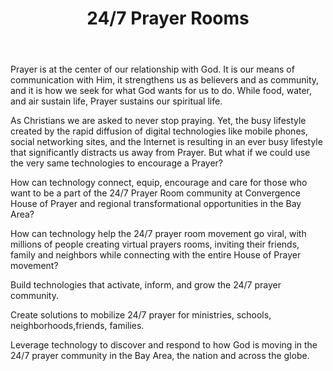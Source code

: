 ﻿---
title: 24/7 Prayer Rooms
intro: How can we activate 24/7 prayer in the Bay Area so 21st century believers would pray more often and deeper?
champions:
- name:
    Convergence House of Prayer
  logo:
    convergence_house_of_prayer.jpg
---

Prayer is at the center of our relationship with God. It is our means of communication with Him, it strengthens us as believers and as community, and it is how we seek for what God wants for us to do. While food, water, and air sustain life, Prayer sustains our spiritual life.

As Christians we are asked to never stop praying. Yet, the busy lifestyle created by  the rapid diffusion of digital technologies like mobile phones, social networking sites, and the Internet is resulting in an ever busy lifestyle that  significantly distracts us away from Prayer.  But what if we could use the very same technologies to encourage a Prayer?

How can technology connect, equip, encourage and care for those who want to be a part of the 24/7 Prayer Room community at Convergence House of Prayer and regional transformational opportunities in the Bay Area? 

How can technology help the 24/7 prayer room movement go viral, with millions of people creating virtual prayers rooms, inviting their friends, family and neighbors while connecting with the entire House of Prayer movement? 

Build technologies that activate, inform, and grow the 24/7 prayer community.  

Create solutions to mobilize 24/7 prayer for  ministries, schools, neighborhoods,friends, families. 

Leverage technology to discover and respond to how God is moving in the 24/7 prayer community in the Bay Area, the nation and across the globe.
